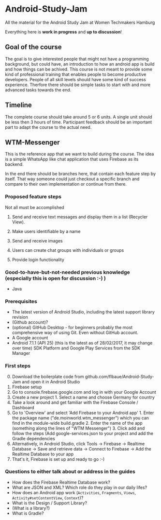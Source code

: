 # Android-Study-Jam
All the material for the Android Study Jam at Women Techmakers Hamburg

Everything here is **work in progress** and **up to discussion**!

## Goal of the course
The goal is to give interested people that might not have a programming background, but could have, an introduction to how an android app is build and how things can be achived. This course is not meant to provide some kind of professional training that enables people to become productive developers. People of all skill levels should have some kind of success experience. Therfore there should be simple tasks to start with and more advanced tasks towards the end.

## Timeline
The complete course should take around 5 or 6 units. A single unit should be less then 3 hours of time. Participant feedback should be an important part to adapt the course to the actual need.

## WTM-Messenger
This is the reference app that we want to build during the course. The idea is a simple WhatsApp like chat application that uses Firebase as its backend.

In the end there should be branches here, that contain each feature step by itself. That way someone could just checkout a specific branch and compare to their own implementation or continue from there.

### Proposed feature steps
Not all must be accomplished

1. Send and receive text messages and display them in a list (Recycler View).

2. Make users identifiable by a name

3. Send and receive images

4. Users can create chat groups with individuals or groups

5. Provide login functionality

### Good-to-have-but-not-needed previous knowledge (especially this is open for discussion :-) )

* Java

### Prerequisites
* The latest version of Android Studio, including the latest support library revision
* (Github account)?
* (optional) GitHub Desktop - for beginners probably the most comprehensive way of using Git. Even without GitHub account.
* A Google account
* Android 7.1.1 (API 25) (this is the latest as of 28/02/2017, it may change over time) SDK Platform and Google Play Services from the SDK Manager

### First steps
0. Download the boilerplate code from github.com/flbaue/Android-Study-Jam and open it in Android Studio
1. Firebase setup
  1. Go to console.firebase.google.com and log in with your Google Account
  2. Create a new project
    1. Select a name and choose Germany for country
  3. Take a look around and get familiar with the Firebase Console / Dashboard
  4. Go to 'Overview' and select 'Add Firebase to your Android app'
    1. Enter the package name ("de.moinworld.wtm_messenger") which you can find in the module-wide build.gradle
    2. Enter the name of the app (something along the lines of "WTM Messenger")
    3. Click add and follow the steps (Add google-services.json to your project and add the Gradle dependencies
  4. Alternatively, in Android Studio, click Tools -> Firebase -> Realtime Database -> Save and retrieve data -> Connect to Firebase -> Add the Realtime Database to your app
  5. That's it, Firebase is set up and ready to go :-)
  
  
### Questions to either talk about or address in the guides
* How does the Firebase Realtime Database work?
* What are JSON and XML? Which role do they play in our daily lifes?
* How does an Android app work (`Activities`, `Fragments`, `Views`, `Activity#setContentView`, `Context`)?
* What is the Design / Support Library?
* (What is a library?)
* What is Gradle?
